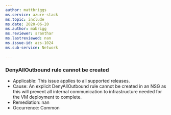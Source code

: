 ```yaml
---
author: mattbriggs
ms.service: azure-stack
ms.topic: include
ms.date: 2020-06-20
ms.author: mabrigg
ms.reviewer: sranthar
ms.lastreviewed: nan
ms.issue-id: azs-1024
ms.sub-service: Network

---
```

### DenyAllOutbound rule cannot be created

- Applicable: This issue applies to all supported releases.
- Cause: An explicit DenyAllOutbound rule cannot be created in an NSG as this will prevent all internal communication to infrastructure needed for the VM deployment to complete. 
- Remediation: nan
- Occurrence: Common